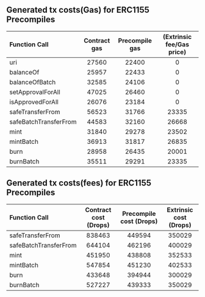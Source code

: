 ## Generated tx costs(Gas) for ERC1155 Precompiles

| Function Call         | Contract gas | Precompile gas | (Extrinsic fee/Gas price) |
| :-------------------- | :----------: | :------------: | :-----------------------: |
| uri                   |    27560     |     22400      |             0             |
| balanceOf             |    25957     |     22433      |             0             |
| balanceOfBatch        |    32585     |     24106      |             0             |
| setApprovalForAll     |    47025     |     26460      |             0             |
| isApprovedForAll      |    26076     |     23184      |             0             |
| safeTransferFrom      |    56523     |     31766      |           23335           |
| safeBatchTransferFrom |    44583     |     32160      |           26668           |
| mint                  |    31840     |     29278      |           23502           |
| mintBatch             |    36913     |     31817      |           26835           |
| burn                  |    28958     |     26435      |           20001           |
| burnBatch             |    35511     |     29291      |           23335           |

## Generated tx costs(fees) for ERC1155 Precompiles

| Function Call         | Contract cost (Drops) | Precompile cost (Drops) | Extrinsic cost (Drops) |
| :-------------------- | :-------------------: | :---------------------: | :--------------------: |
| safeTransferFrom      |        838463         |         449594          |         350029         |
| safeBatchTransferFrom |        644104         |         462196          |         400029         |
| mint                  |        451950         |         438808          |         352533         |
| mintBatch             |        547854         |         451230          |         402533         |
| burn                  |        433648         |         394944          |         300029         |
| burnBatch             |        527227         |         439333          |         350029         |
